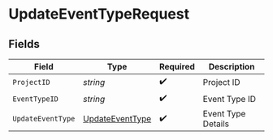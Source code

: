 # UpdateEventTypeRequest


## Fields

| Field                                   | Type                                    | Required                                | Description                             |
| --------------------------------------- | --------------------------------------- | --------------------------------------- | --------------------------------------- |
| `ProjectID`                             | *string*                                | :heavy_check_mark:                      | Project ID                              |
| `EventTypeID`                           | *string*                                | :heavy_check_mark:                      | Event Type ID                           |
| `UpdateEventType`                       | [UpdateEventType](./updateeventtype.md) | :heavy_check_mark:                      | Event Type Details                      |